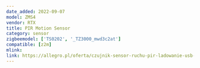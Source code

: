 ```yaml
---
date_added: 2022-09-07
model: ZMS4
vendor: RTX
title: PIR Motion Sensor
category: sensor
zigbeemodel: ['TS0202', '_TZ3000_mwd3c2at']
compatible: [z2m]
mlink: 
link: https://allegro.pl/oferta/czujnik-sensor-ruchu-pir-ladowanie-usb-zigbee-tuya-12317665256
---
```


